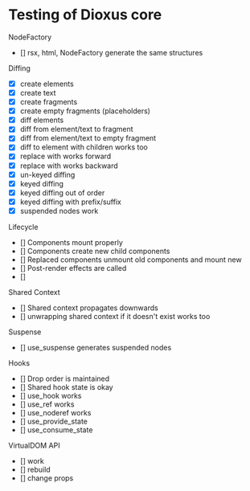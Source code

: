 # Testing of Dioxus core


NodeFactory
- [] rsx, html, NodeFactory generate the same structures

Diffing
- [x] create elements
- [x] create text
- [x] create fragments
- [x] create empty fragments (placeholders)
- [x] diff elements
- [x] diff from element/text to fragment
- [x] diff from element/text to empty fragment
- [x] diff to element with children works too
- [x] replace with works forward
- [x] replace with works backward
- [x] un-keyed diffing
- [x] keyed diffing
- [x] keyed diffing out of order
- [x] keyed diffing with prefix/suffix
- [x] suspended nodes work 

Lifecycle
- [] Components mount properly
- [] Components create new child components
- [] Replaced components unmount old components and mount new
- [] Post-render effects are called
- [] 


Shared Context
- [] Shared context propagates downwards
- [] unwrapping shared context if it doesn't exist works too

Suspense
- [] use_suspense generates suspended nodes


Hooks 
- [] Drop order is maintained
- [] Shared hook state is okay
- [] use_hook works
- [] use_ref works
- [] use_noderef works
- [] use_provide_state
- [] use_consume_state


VirtualDOM API
- [] work
- [] rebuild
- [] change props
